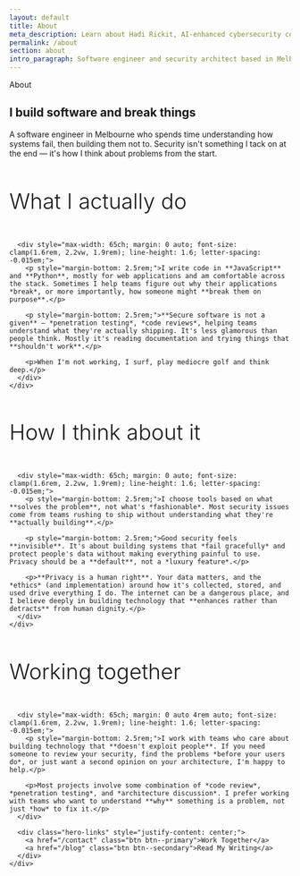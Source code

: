 ```yaml
---
layout: default
title: About
meta_description: Learn about Hadi Rickit, AI-enhanced cybersecurity consultant & software engineer in Melbourne. Expert in security audits, penetration testing, AI-powered security workflows, and secure software architecture. Serving clients worldwide.
permalink: /about
section: about
intro_paragraph: Software engineer and security architect based in Melbourne. I specialize in building **resilient systems** where security isn't an afterthought — it's foundational to how things work.
---
```


<section class="hero">
  <div class="hero-content">
    <div class="hero-text">
      <div class="hero-greeting">About</div>
      <h1 class="hero-title">I build software and break things</h1>
      <div class="hero-subtitle">
        <p>A software engineer in Melbourne who spends time understanding how systems fail, then building them not to. Security isn't something I tack on at the end — it's how I think about problems from the start.</p>
      </div>
    </div>
  </div>
</section>

<section class="section section--editorial">
  <div class="container">
    <div class="text-refined">
      <h2 class="text-display" style="font-size: clamp(2.4rem, 4vw, 3.6rem); margin-bottom: 3rem; font-weight: 300;">What I actually do</h2>

      <div style="max-width: 65ch; margin: 0 auto; font-size: clamp(1.6rem, 2.2vw, 1.9rem); line-height: 1.6; letter-spacing: -0.015em;">
        <p style="margin-bottom: 2.5rem;">I write code in **JavaScript** and **Python**, mostly for web applications and am comfortable across the stack. Sometimes I help teams figure out why their applications *break*, or more importantly, how someone might **break them on purpose**.</p>

        <p style="margin-bottom: 2.5rem;">**Secure software is not a given** — *penetration testing*, *code reviews*, helping teams understand what they're actually shipping. It's less glamorous than people think. Mostly it's reading documentation and trying things that **shouldn't work**.</p>

        <p>When I'm not working, I surf, play mediocre golf and think deep.</p>
      </div>
    </div>

  </div>
</section>

<section class="section section--editorial">
  <div class="container">
    <div class="text-refined">
      <h2 class="text-display" style="font-size: clamp(2.4rem, 4vw, 3.6rem); margin-bottom: 3rem; font-weight: 300;">How I think about it</h2>

      <div style="max-width: 65ch; margin: 0 auto; font-size: clamp(1.6rem, 2.2vw, 1.9rem); line-height: 1.6; letter-spacing: -0.015em;">
        <p style="margin-bottom: 2.5rem;">I choose tools based on what **solves the problem**, not what's *fashionable*. Most security issues come from teams rushing to ship without understanding what they're **actually building**.</p>

        <p style="margin-bottom: 2.5rem;">Good security feels **invisible**. It's about building systems that *fail gracefully* and protect people's data without making everything painful to use. Privacy should be a **default**, not a *luxury feature*.</p>

        <p>**Privacy is a human right**. Your data matters, and the *ethics* (and implementation) around how it's collected, stored, and used drive everything I do. The internet can be a dangerous place, and I believe deeply in building technology that **enhances rather than detracts** from human dignity.</p>
      </div>
    </div>

  </div>
</section>

<section class="section section--editorial" style="padding-bottom: 8rem;">
  <div class="container">
    <div class="text-refined">
      <h2 class="text-display" style="font-size: clamp(2.4rem, 4vw, 3.6rem); margin-bottom: 3rem; font-weight: 300;">Working together</h2>

      <div style="max-width: 65ch; margin: 0 auto 4rem auto; font-size: clamp(1.6rem, 2.2vw, 1.9rem); line-height: 1.6; letter-spacing: -0.015em;">
        <p style="margin-bottom: 2.5rem;">I work with teams who care about building technology that **doesn't exploit people**. If you need someone to review your security, find the problems *before your users do*, or just want a second opinion on your architecture, I'm happy to help.</p>

        <p>Most projects involve some combination of *code review*, *penetration testing*, and *architecture discussion*. I prefer working with teams who want to understand **why** something is a problem, not just *how* to fix it.</p>
      </div>

      <div class="hero-links" style="justify-content: center;">
        <a href="/contact" class="btn btn--primary">Work Together</a>
        <a href="/blog" class="btn btn--secondary">Read My Writing</a>
      </div>
    </div>

  </div>
</section>
